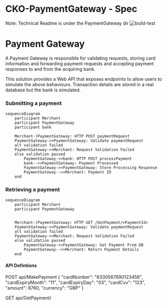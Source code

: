 # CKO-PaymentGateway - Spec

Note: Technical Readme is under the PaymentGateway dir
![build-test](https://github.com/francis04j/CKO-PaymentGateway/actions/workflows/payment-gateway-workflow.yml/badge.svg)

# Payment Gateway
A Payment Gateway is responsible for validating requests, storing card information and forwarding
payment requests and accepting payment responses to and from the acquiring bank.

This solution provides a Web API that exposes endpoints to allow users to simulate the above behaviours.
Transaction details are stored in a real database but the bank is simulated.

### Submitting a payment
```mermaid
sequenceDiagram
    participant Merchant
    participant PaymentGateway
    participant bank

    Merchant-)PaymentGateway: HTTP POST paymentRequest
    PaymentGateway->>PaymentGateway: Validate paymentRequest
    alt validation failed
    PaymentGateway->>Merchant: Request Validation Failed
    else validation passed
        PaymentGateway->>bank: HTTP POST processPayment
        bank-->>PaymentGateway: Payment Processed
        PaymentGateway->>PaymentGateway: Store Processing Response
        PaymentGateway-->>Merchant: Payment ID
    end
   ```

### Retrieving a payment
```mermaid
sequenceDiagram
    participant Merchant
    participant PaymentGateway


    Merchant-)PaymentGateway: HTTP GET /GetPayment/<PaymentId>
    PaymentGateway->>PaymentGateway: Validate paymentRequest
    alt validation failed
    PaymentGateway->>Merchant: Request Validation Failed
    else validation passed
        PaymentGateway->>PaymentGateway: Get Payment From DB
        PaymentGateway-->>Merchant: Return Payment Details
    end
   ```
   
#### API Defintions

POST api/MakePayment
{
  "cardNumber": "6330567890123456",
  "cardExpiryMonth": "11",
  "cardExpiryDay": "03",
  "cardCvv": "123",
  "amount": 6760,
  "currency": "GBP"
}

GET api/GetPayment/<PaymentId>